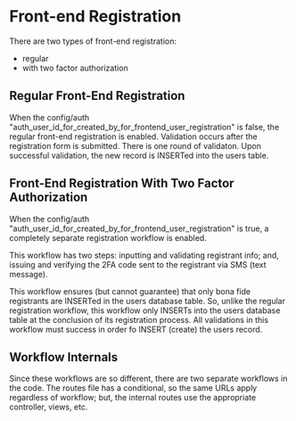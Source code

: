# Front-end Registration

There are two types of front-end registration: 
* regular
* with two factor authorization

## Regular Front-End Registration

When the config/auth "auth_user_id_for_created_by_for_frontend_user_registration" is false, the regular front-end registration is enabled. Validation occurs after the registration form is submitted. There is one round of validaton. Upon successful validation, the new record is INSERTed into the users table.

## Front-End Registration With Two Factor Authorization

When the config/auth "auth_user_id_for_created_by_for_frontend_user_registration" is true, a completely separate registration workflow is enabled. 

This workflow has two steps: inputting and validating registrant info; and, issuing and verifying the 2FA code sent to the registrant via SMS (text message). 

This workflow ensures (but cannot guarantee) that only bona fide registrants are INSERTed in the users database table. So, unlike the regular registration workflow, this workflow only INSERTs into the users database table at the conclusion of its registration process. All validations in this workflow must success in order fo INSERT (create) the users record. 

## Workflow Internals

Since these workflows are so different, there are two separate workflows in the code. The routes file has a conditional, so the same URLs apply regardless of workflow; but, the internal routes use the appropriate controller, views, etc. 